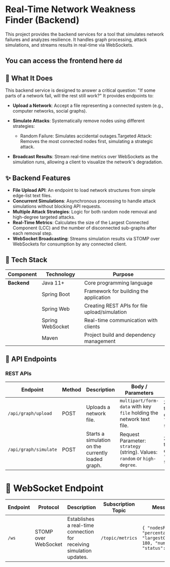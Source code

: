 # Real-Time Network Weakness Finder (Backend)
This project provides the backend services for a tool that simulates network failures and analyzes resilience. It handles graph processing, attack simulations, and streams results in real-time via WebSockets.
## You can access the frontend here `dd`
## 🧠 What It Does
This backend service is designed to answer a critical question: "If some parts of a network fail, will the rest still work?"
It provides endpoints to:
* **Upload a Network**: Accept a file representing a connected system (e.g., computer networks, social graphs).
* **Simulate Attacks**: Systematically remove nodes using different strategies:
  * Random Failure: Simulates accidental outages.Targeted Attack: Removes the most connected nodes first, simulating a strategic attack.

* **Broadcast Results**: Stream real-time metrics over WebSockets as the simulation runs, allowing a client to visualize the network's degradation.


## ✨ Backend Features
* **File Upload API**: An endpoint to load network structures from simple edge-list text files.
* **Concurrent Simulations**: Asynchronous processing to handle attack simulations without blocking API requests.
* **Multiple Attack Strategies**: Logic for both random node removal and high-degree targeted attacks.
* **Real-Time Metrics**: Calculates the size of the Largest Connected Component (LCC) and the number of disconnected sub-graphs after each removal step.
* **WebSocket Broadcasting**: Streams simulation results via STOMP over WebSockets for consumption by any connected client.

## 🔧 Tech Stack

| **Component**       | **Technology**     | **Purpose**                                      |
|---------------------|--------------------|--------------------------------------------------|
| **Backend**         | Java 11+           | Core programming language                        |
|                     | Spring Boot        | Framework for building the application           |
|                     | Spring Web         | Creating REST APIs for file upload/simulation    |
|                     | Spring WebSocket   | Real-time communication with clients             |
|                     | Maven              | Project build and dependency management          |


## 📖 API Endpoints

### REST APIs

| **Endpoint**            | **Method** | **Description**                               | **Body / Parameters**                                                                 | **Success Response**                                           |
|-------------------------|------------|-----------------------------------------------|----------------------------------------------------------------------------------------|----------------------------------------------------------------|
| `/api/graph/upload`     | POST       | Uploads a network file.                       | `multipart/form-data` with key `file` holding the network text file.                  | `200 OK` with a text message, e.g., `"Graph loaded successfully."` |
| `/api/graph/simulate`   | POST       | Starts a simulation on the currently loaded graph. | Request Parameter: `strategy` (string). Values: `random` or `high-degree`.            | `200 OK` with a text message, e.g., `"Simulation started."`     |



# 📡 WebSocket Endpoint

| **Endpoint** | **Protocol**         | **Description**                                                  | **Subscription Topic** | **Message Payload (JSON)**                                                                                                                                       |
|--------------|----------------------|------------------------------------------------------------------|-------------------------|------------------------------------------------------------------------------------------------------------------------------------------------------------------|
| `/ws`        | STOMP over WebSocket | Establishes a real-time connection for receiving simulation updates. | `/topic/metrics`        | `{ "nodesRemoved": 10, "percentageRemoved": 5.0, "largestConnectedComponentSize": 180, "numberOfComponents": 2, "status": "RUNNING" }` |



